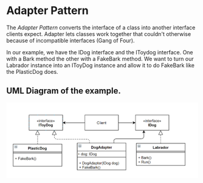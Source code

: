 # Adapter Pattern

The *Adapter Pattern* converts the interface of a class into another interface clients expect. Adapter lets classes work together that couldn't otherwise because of incompatible interfaces (Gang of Four).

In our example, we have the IDog interface and the IToydog interface. One with a Bark method the other with a FakeBark method. We want to turn our Labrador instance into an IToyDog instance and allow it to do FakeBark like the PlasticDog does.

## UML Diagram of the example.
![](AdapterPattern.PNG)
